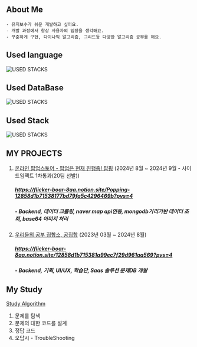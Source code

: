 <!--
**jjjheeee/jjjheeee** is a ✨ _special_ ✨ repository because its `README.md` (this file) appears on your GitHub profile.

Here are some ideas to get you started:

- 🔭 I’m currently working on ...
- 🌱 I’m currently learning ...
- 👯 I’m looking to collaborate on ...
- 🤔 I’m looking for help with ...
- 💬 Ask me about ...
- 📫 How to reach me: ...
- 😄 Pronouns: ...
- ⚡ Fun fact: ...
-->

## About Me
```planetext
- 유지보수가 쉬운 개발하고 싶어요.
- 개발 과정에서 항상 사용자의 입장을 생각해요.
- 꾸준하게 구현, 다이나믹 알고리즘, 그리드등 다양한 알고리즘 공부를 해요.
```


## Used language
![USED STACKS](https://skillicons.dev/icons?i=python,java)

## Used DataBase
![USED STACKS](https://skillicons.dev/icons?i=mongodb,mysql,redis,postgresql)

## Used Stack
![USED STACKS](https://skillicons.dev/icons?i=react,ts,nextjs,django,nodejs,expressjs)


## MY PROJECTS
1. [온라인 팝업스토어 - 팝업은 현재 진행중! 팝핑](https://github.com/popping-official) (2024년 8월 ~ 2024년 9월 - 사이드임팩트 1차통과(20팀 선발))
   ##### https://flicker-boar-8aa.notion.site/Popping-12858d1b71538177bd79fa5c4296469b?pvs=4
   ##### - Backend, 데이터 크롤링,  naver map api연동, mongodb거리기반 데이터 조회, base64 이미지 처리
   
2. [우리들의 공부 집합소, 공집합](https://gongziphap.com/) (2023년 03월 ~ 2024년 8월)
   ##### https://flicker-boar-8aa.notion.site/12858d1b715381a99ec7f29d961aa569?pvs=4
   ##### - Backend, 기획, UI/UX, 학습단, Saas 솔루션 문제DB 개발

<!--3. [Elixir Topik](https://gongziphap.com/) (2023년 03월 ~ 2024년 8월)
   ##### https://flicker-boar-8aa.notion.site/12858d1b715381a99ec7f29d961aa569?pvs=4
   ##### - Backend, 기획, UI/UX, 학습단, Saas 솔루션 문제DB 개발
-->


## My Study

[Study Algorithm](https://flicker-boar-8aa.notion.site/Study-Algorithm-15058d1b7153807ea9e0dcda4a400e99)
1. 문제를 탐색
2. 문제의 대한 코드를 설계
3. 정답 코드 
4. 오답시 - TroubleShooting
   
